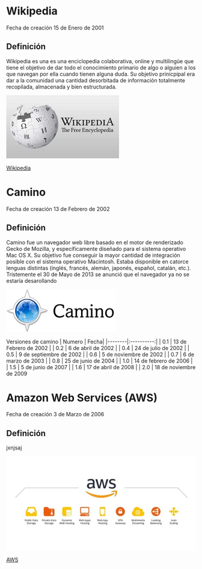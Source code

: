 # Wikipedia

Fecha de creación 15 de Enero de 2001

## Definición

Wikipedia es una es una enciclopedia colaborativa, online y multilingüe que tiene el objetivo de dar todo el conocimiento primario de algo o alguien a los que navegan por ella cuando tienen alguna duda. Su objetivo prinicpipal era dar a la comunidad una cantidad desorbitada de información totalmente recopilada, almacenada y bien estructurada.

![imagen](https://github.com/elfrago05/SMX2-M8_UF1_A1_HistoriaWeb_2002/blob/main/descarga.jpg "imagen wikipedia")

[Wikipedia](https://es.wikipedia.org/wiki/Wikipedia:Portada "Titulo Opcional")


# Camino

Fecha de creación 13 de Febrero de 2002

## Definición

Camino fue un navegador web libre basado en el motor de renderizado Gecko de Mozilla, y específicamente diseñado para el sistema operativo Mac OS X. Su objetivo fue conseguir la mayor cantidad de integración posible con el sistema operativo Macintosh. Estaba disponible en catorce lenguas distintas (inglés, francés, alemán, japonés, español, catalán, etc.). Tristemente el 30 de Mayo de 2013 se anunció que el navegador ya no se estaría desarollando

![imagen](https://github.com/elfrago05/SMX2-M8_UF1_A1_HistoriaWeb_2002/blob/main/logo.png "imagen Camino")

Versiones de camino
| Numero | Fecha| 
|--------|:----------:|
| 0.1 | 13 de Febrero de 2002 | 
| 0.2 | 6 de abril de 2002 | 
| 0.4 | 24 de julio de 2002 | 
| 0.5 | 9 de septiembre de 2002 | 
| 0.6 | 5 de noviembre de 2002 | 
| 0.7 | 6 de marzo de 2003 | 
| 0.8 | 25 de junio de 2004 | 
| 1.0 | 14 de febrero de 2006 | 
| 1.5 | 5 de junio de 2007 | 
| 1.6 | 17 de abril de 2008 | 
| 2.0 | 18 de noviembre de 2009
 
 
 # Amazon Web Services (AWS)

Fecha de creación 3 de Marzo de 2006

## Definición

jxnjsaj

![imagen](https://github.com/elfrago05/SMX2-M8_UF1_A1_HistoriaWeb_2002/blob/main/Amazon-Web-Services-Leistungen.webp "imagen Amazon Web Services")

[AWS](https://aws.amazon.com/es/ "Titulo Opcional")
